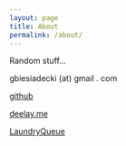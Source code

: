 ```yaml
---
layout: page
title: About
permalink: /about/
---
```


Random stuff...

gbiesiadecki (at) gmail . com

[github](http://github.com/biesiad)

[deelay.me](http://www.deelay.me/)

[LaundryQueue](laundryqueue.heroku.com)
